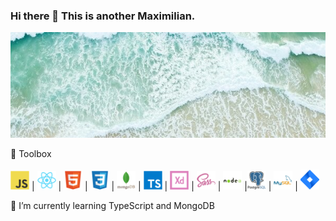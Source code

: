 ### Hi there 👋 This is another Maximilian.
<img src="https://raw.githubusercontent.com/Malie2018/Malie2018/main/pexels-daniel-jurin-water.jpg" width="1080px">


🧰 Toolbox <br><br>
<img src="https://github.com/devicons/devicon/blob/master/icons/javascript/javascript-original.svg" width="30px"> | <img src="https://github.com/devicons/devicon/blob/master/icons/react/react-original.svg" width="30px"> | <img src="https://github.com/devicons/devicon/blob/master/icons/html5/html5-original.svg" width="30px"> |  <img src="https://github.com/devicons/devicon/blob/master/icons/css3/css3-original.svg" width="30px"> | <img src="https://github.com/devicons/devicon/blob/master/icons/mongodb/mongodb-original-wordmark.svg" width="30px"> | <img src="https://github.com/devicons/devicon/blob/master/icons/typescript/typescript-original.svg" width="30px"> |  <img src="https://github.com/devicons/devicon/blob/master/icons/xd/xd-line.svg" width="30px"> | <img src="https://github.com/devicons/devicon/blob/master/icons/sass/sass-original.svg" width="30px"> | <img src="https://github.com/devicons/devicon/blob/master/icons/nodejs/nodejs-original-wordmark.svg" width="30px"> |<img src="https://github.com/devicons/devicon/blob/master/icons/postgresql/postgresql-original-wordmark.svg" width="30px"> | <img src="https://github.com/devicons/devicon/blob/master/icons/mysql/mysql-original-wordmark.svg" width="30px"> | <img src="https://raw.githubusercontent.com/Malie2018/Malie2018/main/jira-3.svg" width="30px">



🌱 I’m currently learning TypeScript and MongoDB
<!--
**MaLIE2018/malie2018** is a ✨ _special_ ✨ repository because its `README.md` (this file) appears on your GitHub profile.

Here are some ideas to get you started:

- 🔭 I’m currently working on ...
- 
- 👯 I’m looking to collaborate on ...
- 🤔 I’m looking for help with ...
- 💬 Ask me about ...
- 📫 How to reach me: ...
- 😄 Pronouns: ...
- ⚡ Fun fact: ...
-->
